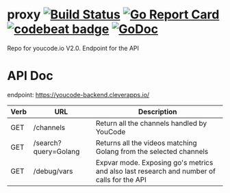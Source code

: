 # proxy [![Build Status](https://travis-ci.org/youcodeio/proxy.svg?branch=master)](https://travis-ci.org/youcodeio/proxy) [![Go Report Card](https://goreportcard.com/badge/github.com/youcodeio/proxy)](https://goreportcard.com/report/github.com/youcodeio/proxy) [![codebeat badge](https://codebeat.co/badges/40d6e665-663d-43db-8380-b58755d8a4aa)](https://codebeat.co/projects/github-com-youcodeio-proxy) [![GoDoc](https://godoc.org/github.com/youcodeio/proxy?status.svg)](https://godoc.org/github.com/youcodeio/proxy)
Repo for youcode.io V2.0. Endpoint for the API

# API Doc

endpoint: https://youcode-backend.cleverapps.io/

| Verb | URL | Description |
| ------------ | ------------ | ------------ |
| GET | /channels | Return all the channels handled by YouCode |
| GET | /search?query=Golang | Returns all the videos matching Golang from the selected channels |
| GET | /debug/vars | Expvar mode. Exposing go's metrics and also last research and number of calls for the API
